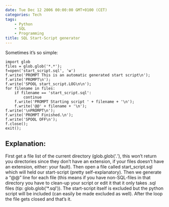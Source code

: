 ```yaml
---
date: Tue Dec 12 2006 00:00:00 GMT+0100 (CET)
categories: Tech
tags:
    - Python
    - SQL
    - Programming
title: SQL Start-Script generator
---
```



Sometimes it’s so simple:

    import glob
    files = glob.glob('*.*');
    f=open('start_script.sql', 'w')
    f.write('PROMPT This is an automatic generated start script\n');
    f.write('PROMPT\n');
    f.write('SPOOL start_script.LOG\n\n');
    for filename in files:
        if filename == 'start_script.sql':
            continue
        f.write('PROMPT Starting script ' + filename + '\n');
        f.write('@@' + filename + '\n');
    f.write('\nPROMPT\n');
    f.write('PROMPT Finished.\n');
    f.write('SPOOL OFF\n');
    f.close();
    exit();

Explanation:
------------

First get a file list of the current directory (glob.glob(‘*.*’), this
won’t return you directories since they don’t have an extension, if your
files doesn’t have an extension, either: your fault). Then open a file
called start\_script.sql which will held our start-script (pretty
self-explanatory). Then we generate a “@@” line for each file (this
means if you have non-SQL-files in that directory you have to clean-up
your script or edit it that it only takes .sql files (tip:
glob.glob(‘\*.sql’)). The start-script itself is excluded but the python
script will be included (can easily be made excluded as well). After the
loop the file gets closed and that’s it.

